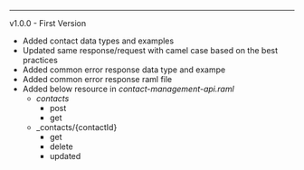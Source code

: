 
---
v1.0.0 - First Version
  - Added contact data types and examples
  - Updated same response/request with camel case based on the best practices
  - Added common error response data type and exampe
  - Added common error response raml file
  - Added below resource in _contact-management-api.raml_
    - _contacts_
      - post
      - get
    - _contacts/{contactId}
      - get
      - delete
      - updated